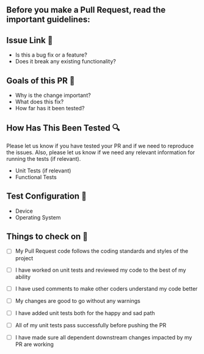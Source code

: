 
## Before you make a Pull Request, read the important guidelines:

## Issue Link :link:
 <ul>
   <li> Is this a bug fix or a feature? </li>
   <li> Does it break any existing functionality?</li>
</ul>

## Goals of this PR :tada:
 <ul>
   <li> Why is the change important? </li>
   <li> What does this fix? </li>
   <li> How far has it been tested? </li>
 </ul>
 
## How Has This Been Tested :mag:

Please let us know if you have tested your PR and if we need to reproduce the issues. Also, please let us know if we need any relevant information for running the tests (if relevant).

<ul>
 <li> Unit Tests (if relevant) </li>
 <li> Functional Tests </li>
</ul>

## Test Configuration :space_invader:

<ul>
 <li> Device </li>
 <li> Operating System </li>
</ul>

## Things to check on :dart:


 - [ ] My Pull Request code follows the coding standards and styles of the project 
 - [ ] I have worked on unit tests and reviewed my code to the best of my ability 
 - [ ] I have used comments to make other coders understand my code better 
 - [ ] My changes are good to go without any warnings 
 - [ ] I have added unit tests both for the happy and sad path 
 - [ ] All of my unit tests pass successfully before pushing the PR 
 - [ ] I have made sure all dependent downstream changes impacted by my PR are working 


  

